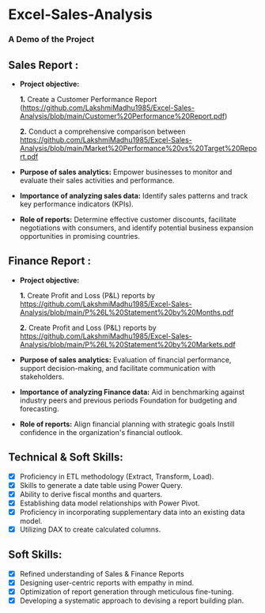 # Excel-Sales-Analysis

### A Demo of the Project

## Sales Report :


- **Project objective:** 

    **1.** Create a Customer Performance Report (https://github.com/LakshmiMadhu1985/Excel-Sales-Analysis/blob/main/Customer%20Performance%20Report.pdf)

    **2.** Conduct a comprehensive comparison between https://github.com/LakshmiMadhu1985/Excel-Sales-Analysis/blob/main/Market%20Performance%20vs%20Target%20Report.pdf

- **Purpose of sales analytics:** Empower businesses to monitor and evaluate their sales activities and performance.

- **Importance of analyzing sales data:** Identify sales patterns and track key performance indicators (KPIs).

- **Role of reports:** Determine effective customer discounts, facilitate negotiations with consumers, and identify potential business expansion opportunities in promising countries.


## Finance Report :

- **Project objective:** 

    **1.** Create Profit and Loss (P&L) reports by https://github.com/LakshmiMadhu1985/Excel-Sales-Analysis/blob/main/P%26L%20Statement%20by%20Months.pdf

   **2.** Create Profit and Loss (P&L) reports by  https://github.com/LakshmiMadhu1985/Excel-Sales-Analysis/blob/main/P%26L%20Statement%20by%20Markets.pdf

- **Purpose of sales analytics:** Evaluation of financial performance, support decision-making, and facilitate communication with stakeholders.

- **Importance of analyzing Finance data:** Aid in benchmarking against industry peers and previous periods Foundation for budgeting and forecasting.

- **Role of reports:** Align financial planning with strategic goals Instill confidence in the organization's financial outlook.


## Technical & Soft Skills:
- [x]	Proficiency in ETL methodology (Extract, Transform, Load).
- [x]	Skills to generate a date table using Power Query.
- [x]	Ability to derive fiscal months and quarters.
- [x]	Establishing data model relationships with Power Pivot.
- [x]	Proficiency in incorporating supplementary data into an existing data model.
- [x]	Utilizing DAX to create calculated columns.

## Soft Skills:
- [x]	Refined understanding of Sales & Finance Reports
- [x]	Designing user-centric reports with empathy in mind.
- [x]	Optimization of report generation through meticulous fine-tuning.
- [x]	Developing a systematic approach to devising a report building plan.
